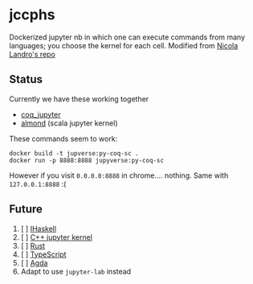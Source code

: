 # jccphs 

Dockerized jupyter nb in which one can execute commands from many
languages; you choose the kernel for each cell.  Modified from [Nicola
Landro's repo](https://gitlab.com/nicolalandro/jupyter-and-coq)

## Status

Currently we have these working together
- [coq_jupyter](https://github.com/EugeneLoy/coq_jupyter)
- [almond](https://almond.sh/docs/quick-start-install) (scala jupyter kernel)

These commands seem to work:
```
docker build -t jupverse:py-coq-sc .
docker run -p 8888:8888 jupyverse:py-coq-sc
```
However if you visit `0.0.0.0:8888` in chrome.... nothing.  Same with `127.0.0.1:8888` :(

## Future

1. [ ] [IHaskell](https://github.com/IHaskell/IHaskell)
1. [ ] [C++ jupyter kernel](https://github.com/jupyter-xeus/xeus-cling)
1. [ ] [Rust](https://github.com/google/evcxr/tree/main/evcxr_jupyter)
1. [ ] [TypeScript](https://github.com/winnekes/itypescript)
1. [ ] [Agda](https://github.com/lclem/agda-kernel)
1. Adapt to use `jupyter-lab` instead

